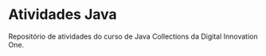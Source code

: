 # Atividades Java

Repositório de atividades do curso de Java Collections da Digital Innovation One.